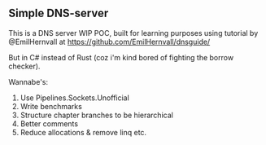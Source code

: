 ## Simple DNS-server

This is a DNS server WIP POC, built for learning purposes using tutorial by @EmilHernvall at https://github.com/EmilHernvall/dnsguide/

But in C# instead of Rust (coz i'm kind bored of fighting the borrow checker).



Wannabe's:

1. Use Pipelines.Sockets.Unofficial
2. Write benchmarks
3. Structure chapter branches to be hierarchical
4. Better comments
5. Reduce allocations & remove linq etc.